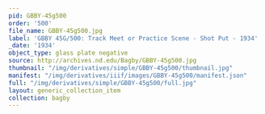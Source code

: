 ```yaml
---
pid: GBBY-45g500
order: '500'
file_name: GBBY-45g500.jpg
label: 'GBBY 45G/500: Track Meet or Practice Scene - Shot Put - 1934'
_date: '1934'
object_type: glass plate negative
source: http://archives.nd.edu/Bagby/GBBY-45g500.jpg
thumbnail: "/img/derivatives/simple/GBBY-45g500/thumbnail.jpg"
manifest: "/img/derivatives/iiif/images/GBBY-45g500/manifest.json"
full: "/img/derivatives/simple/GBBY-45g500/full.jpg"
layout: generic_collection_item
collection: bagby
---
```

